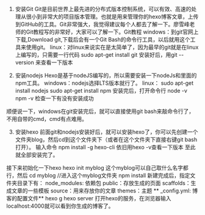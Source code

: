 1. 安装Git
Git是目前世界上最先进的分布式版本控制系统，可以有效、高速的处理从很小到非常大的项目版本管理。也就是用来管理你的hexo博客文章，上传到GitHub的工具。Git非常强大，我觉得建议每个人都去了解一下。廖雪峰老师的Git教程写的非常好，大家可以了解一下。Git教程
windows：到git官网上下载,Download git,下载后会有一个Git Bash的命令行工具，以后就用这个工具来使用git。
linux：对linux来说实在是太简单了，因为最早的git就是在linux上编写的，只需要一行代码
sudo apt-get install git
安装好后，用git --version 来查看一下版本

2. 安装nodejs
Hexo是基于nodeJS编写的，所以需要安装一下nodeJs和里面的npm工具。
windows：nodejs选择LTS版本就行了。
linux：
sudo apt-get install nodejs
sudo apt-get install npm
安装完后，打开命令行
node -v
npm -v
检查一下有没有安装成功

顺便说一下，windows在git安装完后，就可以直接使用git bash来敲命令行了，不用自带的cmd，cmd有点难用。

3. 安装hexo
前面git和nodejs安装好后，就可以安装hexo了，你可以先创建一个文件夹blog，然后cd到这个文件夹下（或者在这个文件夹下直接右键git bash打开）。
输入命令
npm install -g hexo-cli
依旧用hexo -v查看一下版本
至此就全部安装完了。

接下来初始化一下hexo
hexo init myblog
这个myblog可以自己取什么名字都行，然后
cd myblog //进入这个myblog文件夹
npm install
新建完成后，指定文件夹目录下有：
node_modules: 依赖包
public：存放生成的页面
scaffolds：生成文章的一些模板
source：用来存放你的文章
themes：主题
** _config.yml: 博客的配置文件**
hexo g
hexo server
打开hexo的服务，在浏览器输入localhost:4000就可以看到你生成的博客了。
